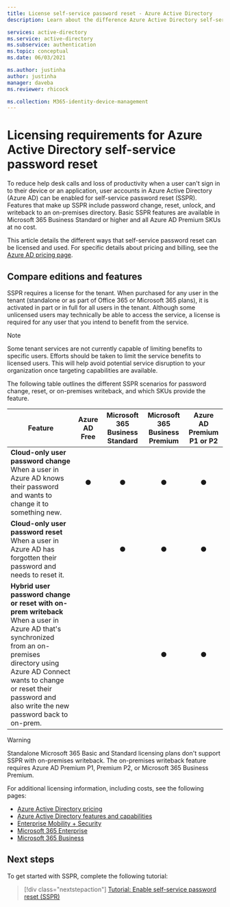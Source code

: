 ```yaml
---
title: License self-service password reset - Azure Active Directory
description: Learn about the difference Azure Active Directory self-service password reset licensing requirements

services: active-directory
ms.service: active-directory
ms.subservice: authentication
ms.topic: conceptual
ms.date: 06/03/2021

ms.author: justinha
author: justinha
manager: daveba
ms.reviewer: rhicock

ms.collection: M365-identity-device-management
---
```

# Licensing requirements for Azure Active Directory self-service password reset

To reduce help desk calls and loss of productivity when a user can't sign in to their device or an application, user accounts in Azure Active Directory (Azure AD) can be enabled for self-service password reset (SSPR). Features that make up SSPR include password change, reset, unlock, and writeback to an on-premises directory. Basic SSPR features are available in Microsoft 365 Business Standard or higher and all Azure AD Premium SKUs at no cost.

This article details the different ways that self-service password reset can be licensed and used. For specific details about pricing and billing, see the [Azure AD pricing page](https://azure.microsoft.com/pricing/details/active-directory/).

## Compare editions and features

SSPR requires a license for the tenant. When purchased for any user in the tenant (standalone or as part of Office 365 or Microsoft 365 plans), it is activated in part or in full for all users in the tenant. Although some unlicensed users may technically be able to access the service, a license is required for any user that you intend to benefit from the service.

>[!NOTE] 
>Some tenant services are not currently capable of limiting benefits to specific users. Efforts should be taken to limit the service benefits to licensed users. This will help avoid potential service disruption to your organization once targeting capabilities are available.

The following table outlines the different SSPR scenarios for password change, reset, or on-premises writeback, and which SKUs provide the feature.

| Feature | Azure AD Free | Microsoft 365 Business Standard | Microsoft 365 Business Premium | Azure AD Premium P1 or P2 |
| --- |:---:|:---:|:---:|:---:|
| **Cloud-only user password change**<br />When a user in Azure AD knows their password and wants to change it to something new. | ● | ● | ● | ● |
| **Cloud-only user password reset**<br />When a user in Azure AD has forgotten their password and needs to reset it. | | ● | ● | ● |
| **Hybrid user password change or reset with on-prem writeback**<br />When a user in Azure AD that's synchronized from an on-premises directory using Azure AD Connect wants to change or reset their password and also write the new password back to on-prem. | | | ● | ● |

> [!WARNING]
> Standalone Microsoft 365 Basic and Standard licensing plans don't support SSPR with on-premises writeback. The on-premises writeback feature requires Azure AD Premium P1, Premium P2, or Microsoft 365 Business Premium.

For additional licensing information, including costs, see the following pages:

* [Azure Active Directory pricing](https://azure.microsoft.com/pricing/details/active-directory/)
* [Azure Active Directory features and capabilities](https://www.microsoft.com/cloud-platform/azure-active-directory-features)
* [Enterprise Mobility + Security](https://www.microsoft.com/cloud-platform/enterprise-mobility-security)
* [Microsoft 365 Enterprise](https://www.microsoft.com/microsoft-365/enterprise)
* [Microsoft 365 Business](/office365/servicedescriptions/microsoft-365-service-descriptions/microsoft-365-business-service-description)

## Next steps

To get started with SSPR, complete the following tutorial:

> [!div class="nextstepaction"]
> [Tutorial: Enable self-service password reset (SSPR)](tutorial-enable-sspr.md)